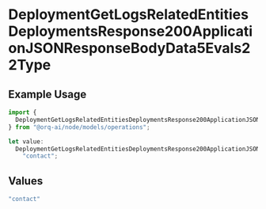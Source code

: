 # DeploymentGetLogsRelatedEntitiesDeploymentsResponse200ApplicationJSONResponseBodyData5Evals22Type

## Example Usage

```typescript
import {
  DeploymentGetLogsRelatedEntitiesDeploymentsResponse200ApplicationJSONResponseBodyData5Evals22Type,
} from "@orq-ai/node/models/operations";

let value:
  DeploymentGetLogsRelatedEntitiesDeploymentsResponse200ApplicationJSONResponseBodyData5Evals22Type =
    "contact";
```

## Values

```typescript
"contact"
```